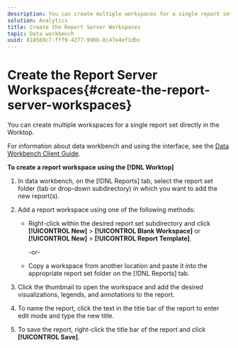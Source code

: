 ```yaml
---
description: You can create multiple workspaces for a single report set directly in the Worktop.
solution: Analytics
title: Create the Report Server Workspaces
topic: Data workbench
uuid: 818569c7-fff9-4277-996b-8c47e4ef1dbc
---
```


# Create the Report Server Workspaces{#create-the-report-server-workspaces}

You can create multiple workspaces for a single report set directly in the Worktop.

For information about data workbench and using the interface, see the [Data Workbench Client Guide](http://marketing.adobe.com/resources/help/en_US/insight/client/index.html).

**To create a report workspace using the [!DNL Worktop]** 

1. In data workbench, on the [!DNL Reports] tab, select the report set folder (tab or drop-down subdirectory) in which you want to add the new report(s).
1. Add a report workspace using one of the following methods:

    * Right-click within the desired report set subdirectory and click **[!UICONTROL New]** > **[!UICONTROL Blank Workspace]** or **[!UICONTROL New]** > **[!UICONTROL Report Template]**.

      -or- 
    
    * Copy a workspace from another location and paste it into the appropriate report set folder on the [!DNL Reports] tab.

1. Click the thumbnail to open the workspace and add the desired visualizations, legends, and annotations to the report.
1. To name the report, click the text in the title bar of the report to enter edit mode and type the new title.
1. To save the report, right-click the title bar of the report and click **[!UICONTROL Save]**.
